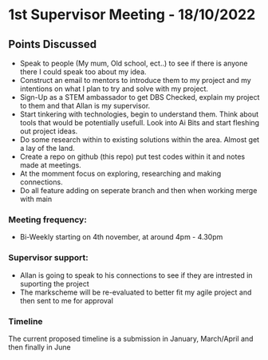 # 1st Supervisor Meeting - 18/10/2022
## Points Discussed
- Speak to people (My mum, Old school, ect..) to see if there is anyone there I could speak too about my idea.
- Construct an email to mentors to introduce them to my project and my intentions on what I plan to try and solve with my project.
- Sign-Up as a STEM ambassador to get DBS Checked, explain my project to them and that Allan is my supervisor.
- Start tinkering with technologies, begin to understand them. Think about tools that would be potentially usefull. Look into Ai Bits and start fleshing out project ideas.
- Do some research within to existing solutions within the area. Almost get a lay of the land.
- Create a repo on github (this repo) put test codes within it and notes made at meetings.
- At the momment focus on exploring, researching and making connections.
- Do all feature adding on seperate branch and then when working merge with main

### Meeting frequency:
- Bi-Weekly starting on 4th november, at around 4pm - 4.30pm

### Supervisor support:
- Allan is going to speak to his connections to see if they are intrested in suporting the project
- The markscheme will be re-evaluated to better fit my agile project and then sent to me for approval

### Timeline
The current proposed timeline is a submission in January, March/April and then finally in June